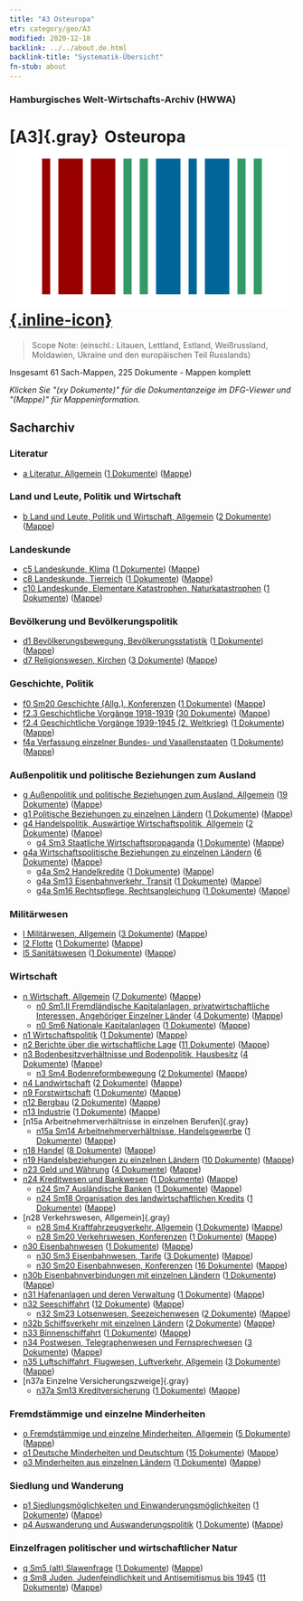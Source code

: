 ```yaml
---
title: "A3 Osteuropa"
etr: category/geo/A3
modified: 2020-12-18
backlink: ../../about.de.html
backlink-title: "Systematik-Übersicht"
fn-stub: about
---
```


### Hamburgisches Welt-Wirtschafts-Archiv (HWWA)
# [A3]{.gray}&#8201; Osteuropa&#160; [![Wikidata item](/images/Wikidata-logo.svg){.inline-icon}](http://www.wikidata.org/entity/Q27468)


> Scope Note: (einschl.: Litauen, Lettland, Estland, Weißrussland, Moldawien, Ukraine und den europäischen Teil Russlands)



Insgesamt 61 Sach-Mappen, 225 Dokumente - Mappen komplett

_Klicken Sie "(xy Dokumente)" für die Dokumentanzeige im DFG-Viewer und "(Mappe)" für Mappeninformation._

## Sacharchiv




### Literatur

- [a Literatur, Allgemein](../../../subject/about.de.html#a) (<a href="https://dfg-viewer.de/show/?tx_dlf[id]=https://pm20.zbw.eu/mets/sh/1408xx/140896/1423xx/142393/public.mets.de.xml" target="_blank">1 Dokumente</a>) ([Mappe](http://purl.org/pressemappe20/folder/sh/140896,142393))

### Land und Leute, Politik und Wirtschaft

- [b Land und Leute, Politik und Wirtschaft, Allgemein](../../../subject/about.de.html#b) (<a href="https://dfg-viewer.de/show/?tx_dlf[id]=https://pm20.zbw.eu/mets/sh/1408xx/140896/1441xx/144196/public.mets.de.xml" target="_blank">2 Dokumente</a>) ([Mappe](http://purl.org/pressemappe20/folder/sh/140896,144196))

### Landeskunde

- [c5 Landeskunde, Klima](../../../subject/about.de.html#c5) (<a href="https://dfg-viewer.de/show/?tx_dlf[id]=https://pm20.zbw.eu/mets/sh/1408xx/140896/1442xx/144209/public.mets.de.xml" target="_blank">1 Dokumente</a>) ([Mappe](http://purl.org/pressemappe20/folder/sh/140896,144209))
- [c8 Landeskunde, Tierreich](../../../subject/about.de.html#c8) (<a href="https://dfg-viewer.de/show/?tx_dlf[id]=https://pm20.zbw.eu/mets/sh/1408xx/140896/1442xx/144212/public.mets.de.xml" target="_blank">1 Dokumente</a>) ([Mappe](http://purl.org/pressemappe20/folder/sh/140896,144212))
- [c10 Landeskunde, Elementare Katastrophen, Naturkatastrophen](../../../subject/about.de.html#c10) (<a href="https://dfg-viewer.de/show/?tx_dlf[id]=https://pm20.zbw.eu/mets/sh/1408xx/140896/1442xx/144215/public.mets.de.xml" target="_blank">1 Dokumente</a>) ([Mappe](http://purl.org/pressemappe20/folder/sh/140896,144215))

### Bevölkerung und Bevölkerungspolitik

- [d1 Bevölkerungsbewegung, Bevölkerungsstatistik](../../../subject/about.de.html#d1) (<a href="https://dfg-viewer.de/show/?tx_dlf[id]=https://pm20.zbw.eu/mets/sh/1408xx/140896/1442xx/144222/public.mets.de.xml" target="_blank">1 Dokumente</a>) ([Mappe](http://purl.org/pressemappe20/folder/sh/140896,144222))
- [d7 Religionswesen, Kirchen](../../../subject/about.de.html#d7) (<a href="https://dfg-viewer.de/show/?tx_dlf[id]=https://pm20.zbw.eu/mets/sh/1408xx/140896/1442xx/144241/public.mets.de.xml" target="_blank">3 Dokumente</a>) ([Mappe](http://purl.org/pressemappe20/folder/sh/140896,144241))

### Geschichte, Politik

  - [f0 Sm20 Geschichte (Allg.), Konferenzen](../../../subject/about.de.html#f0_Sm20) (<a href="https://dfg-viewer.de/show/?tx_dlf[id]=https://pm20.zbw.eu/mets/sh/1408xx/140896/1505xx/150592/public.mets.de.xml" target="_blank">1 Dokumente</a>) ([Mappe](http://purl.org/pressemappe20/folder/sh/140896,150592))
- [f2.3 Geschichtliche Vorgänge 1918-1939](../../../subject/about.de.html#f2.3) (<a href="https://dfg-viewer.de/show/?tx_dlf[id]=https://pm20.zbw.eu/mets/sh/1408xx/140896/1813xx/181391/public.mets.de.xml" target="_blank">30 Dokumente</a>) ([Mappe](http://purl.org/pressemappe20/folder/sh/140896,181391))
- [f2.4 Geschichtliche Vorgänge 1939-1945 (2. Weltkrieg)](../../../subject/about.de.html#f2.4) (<a href="https://dfg-viewer.de/show/?tx_dlf[id]=https://pm20.zbw.eu/mets/sh/1408xx/140896/1813xx/181361/public.mets.de.xml" target="_blank">1 Dokumente</a>) ([Mappe](http://purl.org/pressemappe20/folder/sh/140896,181361))
- [f4a Verfassung einzelner Bundes- und Vasallenstaaten](../../../subject/about.de.html#f4a) (<a href="https://dfg-viewer.de/show/?tx_dlf[id]=https://pm20.zbw.eu/mets/sh/1408xx/140896/1443xx/144391/public.mets.de.xml" target="_blank">1 Dokumente</a>) ([Mappe](http://purl.org/pressemappe20/folder/sh/140896,144391))

### Außenpolitik und politische Beziehungen zum Ausland

- [g Außenpolitik und politische Beziehungen zum Ausland, Allgemein](../../../subject/about.de.html#g) (<a href="https://dfg-viewer.de/show/?tx_dlf[id]=https://pm20.zbw.eu/mets/sh/1408xx/140896/1444xx/144451/public.mets.de.xml" target="_blank">19 Dokumente</a>) ([Mappe](http://purl.org/pressemappe20/folder/sh/140896,144451))
- [g1 Politische Beziehungen zu einzelnen Ländern](../../../subject/about.de.html#g1) (<a href="https://dfg-viewer.de/show/?tx_dlf[id]=https://pm20.zbw.eu/mets/sh/1408xx/140896/1444xx/144452/public.mets.de.xml" target="_blank">1 Dokumente</a>) ([Mappe](http://purl.org/pressemappe20/folder/sh/140896,144452))
- [g4 Handelspolitik, Auswärtige Wirtschaftspolitik, Allgemein](../../../subject/about.de.html#g4) (<a href="https://dfg-viewer.de/show/?tx_dlf[id]=https://pm20.zbw.eu/mets/sh/1408xx/140896/1444xx/144470/public.mets.de.xml" target="_blank">2 Dokumente</a>) ([Mappe](http://purl.org/pressemappe20/folder/sh/140896,144470))
  - [g4 Sm3 Staatliche Wirtschaftspropaganda](../../../subject/about.de.html#g4_Sm3) (<a href="https://dfg-viewer.de/show/?tx_dlf[id]=https://pm20.zbw.eu/mets/sh/1408xx/140896/1633xx/163381/public.mets.de.xml" target="_blank">1 Dokumente</a>) ([Mappe](http://purl.org/pressemappe20/folder/sh/140896,163381))
- [g4a Wirtschaftspolitische Beziehungen zu einzelnen Ländern](../../../subject/about.de.html#g4a) (<a href="https://dfg-viewer.de/show/?tx_dlf[id]=https://pm20.zbw.eu/mets/sh/1408xx/140896/1445xx/144531/public.mets.de.xml" target="_blank">6 Dokumente</a>) ([Mappe](http://purl.org/pressemappe20/folder/sh/140896,144531))
  - [g4a Sm2 Handelkredite](../../../subject/about.de.html#g4a_Sm2) (<a href="https://dfg-viewer.de/show/?tx_dlf[id]=https://pm20.zbw.eu/mets/sh/1408xx/140896/1445xx/144533/public.mets.de.xml" target="_blank">1 Dokumente</a>) ([Mappe](http://purl.org/pressemappe20/folder/sh/140896,144533))
  - [g4a Sm13 Eisenbahnverkehr, Transit](../../../subject/about.de.html#g4a_Sm13) (<a href="https://dfg-viewer.de/show/?tx_dlf[id]=https://pm20.zbw.eu/mets/sh/1408xx/140896/1445xx/144543/public.mets.de.xml" target="_blank">1 Dokumente</a>) ([Mappe](http://purl.org/pressemappe20/folder/sh/140896,144543))
  - [g4a Sm16 Rechtspflege, Rechtsangleichung](../../../subject/about.de.html#g4a_Sm16) (<a href="https://dfg-viewer.de/show/?tx_dlf[id]=https://pm20.zbw.eu/mets/sh/1408xx/140896/1445xx/144546/public.mets.de.xml" target="_blank">1 Dokumente</a>) ([Mappe](http://purl.org/pressemappe20/folder/sh/140896,144546))

### Militärwesen

- [l Militärwesen, Allgemein](../../../subject/about.de.html#l) (<a href="https://dfg-viewer.de/show/?tx_dlf[id]=https://pm20.zbw.eu/mets/sh/1408xx/140896/1447xx/144762/public.mets.de.xml" target="_blank">3 Dokumente</a>) ([Mappe](http://purl.org/pressemappe20/folder/sh/140896,144762))
- [l2 Flotte](../../../subject/about.de.html#l2) (<a href="https://dfg-viewer.de/show/?tx_dlf[id]=https://pm20.zbw.eu/mets/sh/1408xx/140896/1447xx/144768/public.mets.de.xml" target="_blank">1 Dokumente</a>) ([Mappe](http://purl.org/pressemappe20/folder/sh/140896,144768))
- [l5 Sanitätswesen](../../../subject/about.de.html#l5) (<a href="https://dfg-viewer.de/show/?tx_dlf[id]=https://pm20.zbw.eu/mets/sh/1408xx/140896/1447xx/144778/public.mets.de.xml" target="_blank">1 Dokumente</a>) ([Mappe](http://purl.org/pressemappe20/folder/sh/140896,144778))

### Wirtschaft

- [n Wirtschaft, Allgemein](../../../subject/about.de.html#n) (<a href="https://dfg-viewer.de/show/?tx_dlf[id]=https://pm20.zbw.eu/mets/sh/1408xx/140896/1449xx/144930/public.mets.de.xml" target="_blank">7 Dokumente</a>) ([Mappe](http://purl.org/pressemappe20/folder/sh/140896,144930))
  - [n0 Sm1.II Fremdländische Kapitalanlagen, privatwirtschaftliche Interessen, Angehöriger Einzelner Länder](../../../subject/about.de.html#n0_Sm1.II) (<a href="https://dfg-viewer.de/show/?tx_dlf[id]=https://pm20.zbw.eu/mets/sh/1408xx/140896/1457xx/145775/public.mets.de.xml" target="_blank">4 Dokumente</a>) ([Mappe](http://purl.org/pressemappe20/folder/sh/140896,145775))
  - [n0 Sm6 Nationale Kapitalanlagen](../../../subject/about.de.html#n0_Sm6) (<a href="https://dfg-viewer.de/show/?tx_dlf[id]=https://pm20.zbw.eu/mets/sh/1408xx/140896/1632xx/163245/public.mets.de.xml" target="_blank">1 Dokumente</a>) ([Mappe](http://purl.org/pressemappe20/folder/sh/140896,163245))
- [n1 Wirtschaftspolitik](../../../subject/about.de.html#n1) (<a href="https://dfg-viewer.de/show/?tx_dlf[id]=https://pm20.zbw.eu/mets/sh/1408xx/140896/1449xx/144931/public.mets.de.xml" target="_blank">1 Dokumente</a>) ([Mappe](http://purl.org/pressemappe20/folder/sh/140896,144931))
- [n2 Berichte über die wirtschaftliche Lage](../../../subject/about.de.html#n2) (<a href="https://dfg-viewer.de/show/?tx_dlf[id]=https://pm20.zbw.eu/mets/sh/1408xx/140896/1449xx/144972/public.mets.de.xml" target="_blank">11 Dokumente</a>) ([Mappe](http://purl.org/pressemappe20/folder/sh/140896,144972))
- [n3 Bodenbesitzverhältnisse und Bodenpolitik, Hausbesitz](../../../subject/about.de.html#n3) (<a href="https://dfg-viewer.de/show/?tx_dlf[id]=https://pm20.zbw.eu/mets/sh/1408xx/140896/1450xx/145027/public.mets.de.xml" target="_blank">4 Dokumente</a>) ([Mappe](http://purl.org/pressemappe20/folder/sh/140896,145027))
  - [n3 Sm4 Bodenreformbewegung](../../../subject/about.de.html#n3_Sm4) (<a href="https://dfg-viewer.de/show/?tx_dlf[id]=https://pm20.zbw.eu/mets/sh/1408xx/140896/1450xx/145035/public.mets.de.xml" target="_blank">2 Dokumente</a>) ([Mappe](http://purl.org/pressemappe20/folder/sh/140896,145035))
- [n4 Landwirtschaft](../../../subject/about.de.html#n4) (<a href="https://dfg-viewer.de/show/?tx_dlf[id]=https://pm20.zbw.eu/mets/sh/1408xx/140896/1450xx/145048/public.mets.de.xml" target="_blank">2 Dokumente</a>) ([Mappe](http://purl.org/pressemappe20/folder/sh/140896,145048))
- [n9 Forstwirtschaft](../../../subject/about.de.html#n9) (<a href="https://dfg-viewer.de/show/?tx_dlf[id]=https://pm20.zbw.eu/mets/sh/1408xx/140896/1450xx/145074/public.mets.de.xml" target="_blank">1 Dokumente</a>) ([Mappe](http://purl.org/pressemappe20/folder/sh/140896,145074))
- [n12 Bergbau](../../../subject/about.de.html#n12) (<a href="https://dfg-viewer.de/show/?tx_dlf[id]=https://pm20.zbw.eu/mets/sh/1408xx/140896/1450xx/145083/public.mets.de.xml" target="_blank">2 Dokumente</a>) ([Mappe](http://purl.org/pressemappe20/folder/sh/140896,145083))
- [n13 Industrie](../../../subject/about.de.html#n13) (<a href="https://dfg-viewer.de/show/?tx_dlf[id]=https://pm20.zbw.eu/mets/sh/1408xx/140896/1450xx/145098/public.mets.de.xml" target="_blank">1 Dokumente</a>) ([Mappe](http://purl.org/pressemappe20/folder/sh/140896,145098))
- [n15a Arbeitnehmerverhältnisse in einzelnen Berufen]{.gray}
  - [n15a Sm14 Arbeitnehmerverhältnisse, Handelsgewerbe](../../../subject/about.de.html#n15a_Sm14) (<a href="https://dfg-viewer.de/show/?tx_dlf[id]=https://pm20.zbw.eu/mets/sh/1408xx/140896/1452xx/145218/public.mets.de.xml" target="_blank">1 Dokumente</a>) ([Mappe](http://purl.org/pressemappe20/folder/sh/140896,145218))
- [n18 Handel](../../../subject/about.de.html#n18) (<a href="https://dfg-viewer.de/show/?tx_dlf[id]=https://pm20.zbw.eu/mets/sh/1408xx/140896/1452xx/145262/public.mets.de.xml" target="_blank">8 Dokumente</a>) ([Mappe](http://purl.org/pressemappe20/folder/sh/140896,145262))
- [n19 Handelsbeziehungen zu einzelnen Ländern](../../../subject/about.de.html#n19) (<a href="https://dfg-viewer.de/show/?tx_dlf[id]=https://pm20.zbw.eu/mets/sh/1408xx/140896/1452xx/145289/public.mets.de.xml" target="_blank">10 Dokumente</a>) ([Mappe](http://purl.org/pressemappe20/folder/sh/140896,145289))
- [n23 Geld und Währung](../../../subject/about.de.html#n23) (<a href="https://dfg-viewer.de/show/?tx_dlf[id]=https://pm20.zbw.eu/mets/sh/1408xx/140896/1453xx/145305/public.mets.de.xml" target="_blank">4 Dokumente</a>) ([Mappe](http://purl.org/pressemappe20/folder/sh/140896,145305))
- [n24 Kreditwesen und Bankwesen](../../../subject/about.de.html#n24) (<a href="https://dfg-viewer.de/show/?tx_dlf[id]=https://pm20.zbw.eu/mets/sh/1408xx/140896/1453xx/145339/public.mets.de.xml" target="_blank">1 Dokumente</a>) ([Mappe](http://purl.org/pressemappe20/folder/sh/140896,145339))
  - [n24 Sm7 Ausländische Banken](../../../subject/about.de.html#n24_Sm7) (<a href="https://dfg-viewer.de/show/?tx_dlf[id]=https://pm20.zbw.eu/mets/sh/1408xx/140896/1453xx/145366/public.mets.de.xml" target="_blank">1 Dokumente</a>) ([Mappe](http://purl.org/pressemappe20/folder/sh/140896,145366))
  - [n24 Sm18 Organisation des landwirtschaftlichen Kredits](../../../subject/about.de.html#n24_Sm18) (<a href="https://dfg-viewer.de/show/?tx_dlf[id]=https://pm20.zbw.eu/mets/sh/1408xx/140896/1453xx/145381/public.mets.de.xml" target="_blank">1 Dokumente</a>) ([Mappe](http://purl.org/pressemappe20/folder/sh/140896,145381))
- [n28 Verkehrswesen, Allgemein]{.gray}
  - [n28 Sm4 Kraftfahrzeugverkehr, Allgemein](../../../subject/about.de.html#n28_Sm4) (<a href="https://dfg-viewer.de/show/?tx_dlf[id]=https://pm20.zbw.eu/mets/sh/1408xx/140896/1455xx/145515/public.mets.de.xml" target="_blank">1 Dokumente</a>) ([Mappe](http://purl.org/pressemappe20/folder/sh/140896,145515))
  - [n28 Sm20 Verkehrswesen, Konferenzen](../../../subject/about.de.html#n28_Sm20) (<a href="https://dfg-viewer.de/show/?tx_dlf[id]=https://pm20.zbw.eu/mets/sh/1408xx/140896/1505xx/150580/public.mets.de.xml" target="_blank">1 Dokumente</a>) ([Mappe](http://purl.org/pressemappe20/folder/sh/140896,150580))
- [n30 Eisenbahnwesen](../../../subject/about.de.html#n30) (<a href="https://dfg-viewer.de/show/?tx_dlf[id]=https://pm20.zbw.eu/mets/sh/1408xx/140896/1455xx/145531/public.mets.de.xml" target="_blank">1 Dokumente</a>) ([Mappe](http://purl.org/pressemappe20/folder/sh/140896,145531))
  - [n30 Sm3 Eisenbahnwesen, Tarife](../../../subject/about.de.html#n30_Sm3) (<a href="https://dfg-viewer.de/show/?tx_dlf[id]=https://pm20.zbw.eu/mets/sh/1408xx/140896/1455xx/145534/public.mets.de.xml" target="_blank">3 Dokumente</a>) ([Mappe](http://purl.org/pressemappe20/folder/sh/140896,145534))
  - [n30 Sm20 Eisenbahnwesen, Konferenzen](../../../subject/about.de.html#n30_Sm20) (<a href="https://dfg-viewer.de/show/?tx_dlf[id]=https://pm20.zbw.eu/mets/sh/1408xx/140896/1521xx/152139/public.mets.de.xml" target="_blank">16 Dokumente</a>) ([Mappe](http://purl.org/pressemappe20/folder/sh/140896,152139))
- [n30b Eisenbahnverbindungen mit einzelnen Ländern](../../../subject/about.de.html#n30b) (<a href="https://dfg-viewer.de/show/?tx_dlf[id]=https://pm20.zbw.eu/mets/sh/1408xx/140896/1455xx/145562/public.mets.de.xml" target="_blank">1 Dokumente</a>) ([Mappe](http://purl.org/pressemappe20/folder/sh/140896,145562))
- [n31 Hafenanlagen und deren Verwaltung](../../../subject/about.de.html#n31) (<a href="https://dfg-viewer.de/show/?tx_dlf[id]=https://pm20.zbw.eu/mets/sh/1408xx/140896/1455xx/145563/public.mets.de.xml" target="_blank">1 Dokumente</a>) ([Mappe](http://purl.org/pressemappe20/folder/sh/140896,145563))
- [n32 Seeschiffahrt](../../../subject/about.de.html#n32) (<a href="https://dfg-viewer.de/show/?tx_dlf[id]=https://pm20.zbw.eu/mets/sh/1408xx/140896/1455xx/145567/public.mets.de.xml" target="_blank">12 Dokumente</a>) ([Mappe](http://purl.org/pressemappe20/folder/sh/140896,145567))
  - [n32 Sm23 Lotsenwesen, Seezeichenwesen](../../../subject/about.de.html#n32_Sm23) (<a href="https://dfg-viewer.de/show/?tx_dlf[id]=https://pm20.zbw.eu/mets/sh/1408xx/140896/1455xx/145596/public.mets.de.xml" target="_blank">2 Dokumente</a>) ([Mappe](http://purl.org/pressemappe20/folder/sh/140896,145596))
- [n32b Schiffsverkehr mit einzelnen Ländern](../../../subject/about.de.html#n32b) (<a href="https://dfg-viewer.de/show/?tx_dlf[id]=https://pm20.zbw.eu/mets/sh/1408xx/140896/1456xx/145645/public.mets.de.xml" target="_blank">2 Dokumente</a>) ([Mappe](http://purl.org/pressemappe20/folder/sh/140896,145645))
- [n33 Binnenschiffahrt](../../../subject/about.de.html#n33) (<a href="https://dfg-viewer.de/show/?tx_dlf[id]=https://pm20.zbw.eu/mets/sh/1408xx/140896/1456xx/145646/public.mets.de.xml" target="_blank">1 Dokumente</a>) ([Mappe](http://purl.org/pressemappe20/folder/sh/140896,145646))
- [n34 Postwesen, Telegraphenwesen und Fernsprechwesen](../../../subject/about.de.html#n34) (<a href="https://dfg-viewer.de/show/?tx_dlf[id]=https://pm20.zbw.eu/mets/sh/1408xx/140896/1456xx/145662/public.mets.de.xml" target="_blank">3 Dokumente</a>) ([Mappe](http://purl.org/pressemappe20/folder/sh/140896,145662))
- [n35 Luftschiffahrt, Flugwesen, Luftverkehr, Allgemein](../../../subject/about.de.html#n35) (<a href="https://dfg-viewer.de/show/?tx_dlf[id]=https://pm20.zbw.eu/mets/sh/1408xx/140896/1456xx/145681/public.mets.de.xml" target="_blank">3 Dokumente</a>) ([Mappe](http://purl.org/pressemappe20/folder/sh/140896,145681))
- [n37a Einzelne Versicherungszweige]{.gray}
  - [n37a Sm13 Kreditversicherung](../../../subject/about.de.html#n37a_Sm13) (<a href="https://dfg-viewer.de/show/?tx_dlf[id]=https://pm20.zbw.eu/mets/sh/1408xx/140896/1457xx/145748/public.mets.de.xml" target="_blank">1 Dokumente</a>) ([Mappe](http://purl.org/pressemappe20/folder/sh/140896,145748))

### Fremdstämmige und einzelne Minderheiten

- [o Fremdstämmige und einzelne Minderheiten, Allgemein](../../../subject/about.de.html#o) (<a href="https://dfg-viewer.de/show/?tx_dlf[id]=https://pm20.zbw.eu/mets/sh/1408xx/140896/1459xx/145908/public.mets.de.xml" target="_blank">5 Dokumente</a>) ([Mappe](http://purl.org/pressemappe20/folder/sh/140896,145908))
- [o1 Deutsche Minderheiten und Deutschtum](../../../subject/about.de.html#o1) (<a href="https://dfg-viewer.de/show/?tx_dlf[id]=https://pm20.zbw.eu/mets/sh/1408xx/140896/1459xx/145909/public.mets.de.xml" target="_blank">15 Dokumente</a>) ([Mappe](http://purl.org/pressemappe20/folder/sh/140896,145909))
- [o3 Minderheiten aus einzelnen Ländern](../../../subject/about.de.html#o3) (<a href="https://dfg-viewer.de/show/?tx_dlf[id]=https://pm20.zbw.eu/mets/sh/1408xx/140896/1822xx/182220/public.mets.de.xml" target="_blank">1 Dokumente</a>) ([Mappe](http://purl.org/pressemappe20/folder/sh/140896,182220))

### Siedlung und Wanderung

- [p1 Siedlungsmöglichkeiten und Einwanderungsmöglichkeiten](../../../subject/about.de.html#p1) (<a href="https://dfg-viewer.de/show/?tx_dlf[id]=https://pm20.zbw.eu/mets/sh/1408xx/140896/1459xx/145914/public.mets.de.xml" target="_blank">1 Dokumente</a>) ([Mappe](http://purl.org/pressemappe20/folder/sh/140896,145914))
- [p4 Auswanderung und Auswanderungspolitik](../../../subject/about.de.html#p4) (<a href="https://dfg-viewer.de/show/?tx_dlf[id]=https://pm20.zbw.eu/mets/sh/1408xx/140896/1459xx/145925/public.mets.de.xml" target="_blank">1 Dokumente</a>) ([Mappe](http://purl.org/pressemappe20/folder/sh/140896,145925))

### Einzelfragen politischer und wirtschaftlicher Natur

- [q Sm5 (alt) Slawenfrage](../../../subject/about.de.html#q_Sm5_(alt)) (<a href="https://dfg-viewer.de/show/?tx_dlf[id]=https://pm20.zbw.eu/mets/sh/1408xx/140896/1459xx/145949/public.mets.de.xml" target="_blank">1 Dokumente</a>) ([Mappe](http://purl.org/pressemappe20/folder/sh/140896,145949))
- [q Sm8 Juden, Judenfeindlichkeit und Antisemitismus bis 1945](../../../subject/about.de.html#q_Sm8) (<a href="https://dfg-viewer.de/show/?tx_dlf[id]=https://pm20.zbw.eu/mets/sh/1408xx/140896/1459xx/145952/public.mets.de.xml" target="_blank">11 Dokumente</a>) ([Mappe](http://purl.org/pressemappe20/folder/sh/140896,145952))


